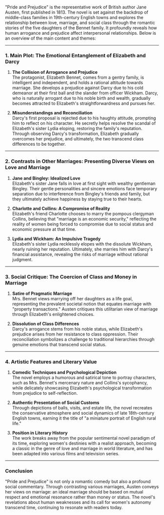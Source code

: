 "Pride and Prejudice" is the representative work of British author Jane Austen, first published in 1813. The novel is set against the backdrop of middle-class families in 19th-century English towns and explores the relationship between love, marriage, and social class through the romantic stories of the five daughters of the Bennet family. It profoundly reveals how human arrogance and prejudice affect interpersonal relationships. Below is an overview of the main content and themes:

---

### **1. Main Plot: The Emotional Entanglement of Elizabeth and Darcy**
1. **The Collision of Arrogance and Prejudice**  
   The protagonist, Elizabeth Bennet, comes from a gentry family, is intelligent and independent, and holds a rational attitude towards marriage. She develops a prejudice against Darcy due to his cold demeanor at their first ball and the slander from officer Wickham. Darcy, who is naturally arrogant due to his noble birth and wealth, gradually becomes attracted to Elizabeth's straightforwardness and pursues her.

2. **Misunderstandings and Reconciliation**  
   Darcy's first proposal is rejected due to his haughty attitude, prompting him to reflect on his character. He secretly helps resolve the scandal of Elizabeth's sister Lydia eloping, restoring the family's reputation. Through observing Darcy's transformation, Elizabeth gradually overcomes her prejudice, and ultimately, the two transcend class differences to be together.

---

### **2. Contrasts in Other Marriages: Presenting Diverse Views on Love and Marriage**
1. **Jane and Bingley: Idealized Love**  
   Elizabeth's sister Jane falls in love at first sight with wealthy gentleman Bingley. Their gentle personalities and sincere emotions face temporary separation due to interference from Bingley's friends and family, but they ultimately achieve happiness by staying true to their hearts.

2. **Charlotte and Collins: A Compromise of Reality**  
   Elizabeth's friend Charlotte chooses to marry the pompous clergyman Collins, believing that "marriage is an economic security," reflecting the reality of women being forced to compromise due to social status and economic pressure at that time.

3. **Lydia and Wickham: An Impulsive Tragedy**  
   Elizabeth's sister Lydia recklessly elopes with the dissolute Wickham, nearly ruining her reputation. Ultimately, she marries him with Darcy's financial assistance, revealing the risks of marriage without rational judgment.

---

### **3. Social Critique: The Coercion of Class and Money in Marriage**
1. **Satire of Pragmatic Marriage**  
   Mrs. Bennet views marrying off her daughters as a life goal, representing the prevalent societal notion that equates marriage with "property transactions." Austen critiques this utilitarian view of marriage through Elizabeth's enlightened choices.

2. **Dissolution of Class Differences**  
   Darcy's arrogance stems from his noble status, while Elizabeth's prejudice arises from her resistance to class oppression. Their reconciliation symbolizes a challenge to traditional hierarchies through genuine emotions that transcend social status.

---

### **4. Artistic Features and Literary Value**
1. **Comedic Techniques and Psychological Depiction**  
   The novel employs a humorous and satirical tone to portray characters, such as Mrs. Bennet's mercenary nature and Collins's sycophancy, while delicately showcasing Elizabeth's psychological transformation from prejudice to self-reflection.

2. **Authentic Presentation of Social Customs**  
   Through depictions of balls, visits, and estate life, the novel recreates the conservative atmosphere and social dynamics of late 18th-century English towns, earning it the title of "a miniature portrait of English rural life."

3. **Position in Literary History**  
   The work breaks away from the popular sentimental novel paradigm of its time, exploring women's destinies with a realist approach, becoming a classic in the genre of love and marriage in world literature, and has been adapted into various films and television series.

---

### **Conclusion**
"Pride and Prejudice" is not only a romantic comedy but also a profound social commentary. Through contrasting various marriages, Austen conveys her views on marriage: an ideal marriage should be based on mutual respect and emotional resonance rather than money or status. The novel's revelations about human weaknesses and its call for women's autonomy transcend time, continuing to resonate with readers today.
